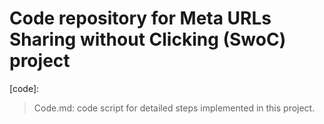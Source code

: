 # Code repository for Meta URLs Sharing without Clicking (SwoC) project
[code]:
> Code.md: code script for detailed steps implemented in this project.
